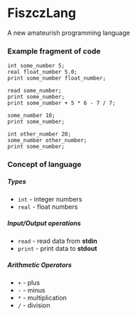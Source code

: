 # FiszczLang
A new amateurish programming language 

### Example fragment of code

```
int some_number 5;
real float_number 5.0;
print some_number float_number;

read some_number;
print some_number;
print some_number + 5 * 6 - 7 / 7;

some_number 10;
print some_number;

int other_number 20;
some_number other_number;
print some_number;
```


### Concept of language

##### Types

- ``int`` - integer numbers
- ``real`` - float numbers

##### Input/Output operations

- ``read`` - read data from **stdin**
- ``print`` - print data to **stdout**

##### Arithmetic Operators

- ``+`` - plus
- ``-`` - minus
- ``*`` - multiplication
- ``/`` - division
